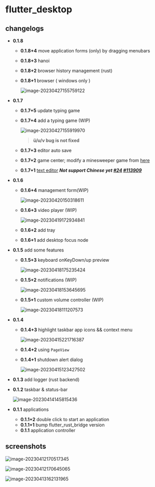 # flutter_desktop

## changelogs

* **0.1.8**
  * **0.1.8+4** move application forms (only) by dragging  menubars

  * **0.1.8+3** hanoi

  * **0.1.8+2** browser history management (rust)

  * **0.1.8+1** browser ( windows only )

    ![image-20230427155759122](./screenshots/image-20230427155759122.png)

* **0.1.7**

  * **0.1.7+5** update typing game

  * **0.1.7+4** add a typing game (WIP)

    ![image-20230427155919970](./screenshots/image-20230427155919970.png)

    > **ü/u/v  bug is not fixed**

  * **0.1.7+3** editor auto save

  * **0.1.7+2** game center; modify a minesweeper game from [here](https://github.com/Cifruktus/FlutterMinesweeper)

  * **0.1.7+1** [text editor](https://pub.dev/packages/appflowy_editor) ***Not support Chinese yet [#24](https://github.com/AppFlowy-IO/appflowy-editor/issues/24)  [#113909](https://github.com/flutter/flutter/issues/113909#issuecomment-1311478223)*** 

* **0.1.6**

  * **0.1.6+4** management form(WIP)

    ![image-20230420150318611](./screenshots/image-20230420150318611.png)

  * **0.1.6+3** video player (WIP)

    ![image-20230419172934841](./screenshots/image-20230419172934841.png)

  * **0.1.6+2** add tray

  * **0.1.6+1** add desktop focus node

* **0.1.5** add some features

  * **0.1.5+3** keyboard onKeyDown/up preview

    ![image-20230418175235424](./screenshots/image-20230418175235424.png)
    
  * **0.1.5+2** notifications  (WIP)

    ![image-20230418153645695](./screenshots/image-20230418153645695.png)
    
  * **0.1.5+1** custom volume controller (WIP)

    ![image-20230418111207573](./screenshots/image-20230418111207573.png)

* **0.1.4** 

  * **0.1.4+3** highlight taskbar app icons && context menu

    ![image-20230415221716387](./screenshots/image-20230415221716387.png)

  * **0.1.4+2** using `PageView`

  * **0.1.4+1** shutdown alert dialog

    ![image-20230415123427502](./screenshots/image-20230415123427502.png)

* **0.1.3** add logger (rust backend)

* **0.1.2** taskbar & status-bar

  ![image-20230414145815436](./screenshots/image-20230414145815436.png)

* **0.1.1** applications

  * **0.1.1+2** double click to start an application
  * **0.1.1+1** bump flutter_rust_bridge version
  * **0.1.1** application controller

## screenshots

![image-20230412170517345](./screenshots/image-20230412170517345.png)

![image-20230412170645065](./screenshots/image-20230412170645065.png)

![image-20230413162131965](./screenshots/image-20230413162131965.png)
